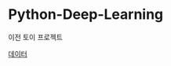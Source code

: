 # Python-Deep-Learning

이전 토이 프로젝트

[데이터](https://www.kaggle.com/datasets/kmader/skin-cancer-mnist-ham10000)
